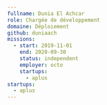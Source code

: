```yaml
---
fullname: Dunia El Achcar
role: Chargée de développement
domaine: Déploiement
github: duniaach
missions:
  - start: 2019-11-01
    end: 2020-09-30
    status: independent
    employer: octo
    startups:
      - aplus
startups:
  - aplus
---
```

